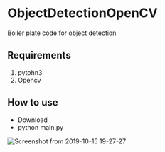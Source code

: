 # ObjectDetectionOpenCV
Boiler plate code for object detection

## Requirements
1. pytohn3
2. Opencv

## How to use
* Download
* python main.py

![Screenshot from 2019-10-15 19-27-27](https://user-images.githubusercontent.com/30196830/66838541-71783100-ef82-11e9-9469-021a6b1879f8.png)

